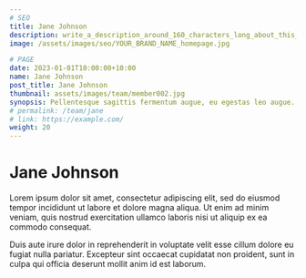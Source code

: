 ```yaml
---
# SEO
title: Jane Johnson
description: write_a_description_around_160_characters_long_about_this_TEAM_MEMBER
image: /assets/images/seo/YOUR_BRAND_NAME_homepage.jpg

# PAGE
date: 2023-01-01T10:00:00+10:00
name: Jane Johnson
post_title: Jane Johnson
thumbnail: assets/images/team/member002.jpg
synopsis: Pellentesque sagittis fermentum augue, eu egestas leo augue.
# permalink: /team/jane
# link: https://example.com/
weight: 20
---
```


# Jane Johnson

Lorem ipsum dolor sit amet, consectetur adipiscing elit, sed do eiusmod tempor incididunt ut labore et dolore magna aliqua. Ut enim ad minim veniam, quis nostrud exercitation ullamco laboris nisi ut aliquip ex ea commodo consequat.

Duis aute irure dolor in reprehenderit in voluptate velit esse cillum dolore eu fugiat nulla pariatur. Excepteur sint occaecat cupidatat non proident, sunt in culpa qui officia deserunt mollit anim id est laborum.
